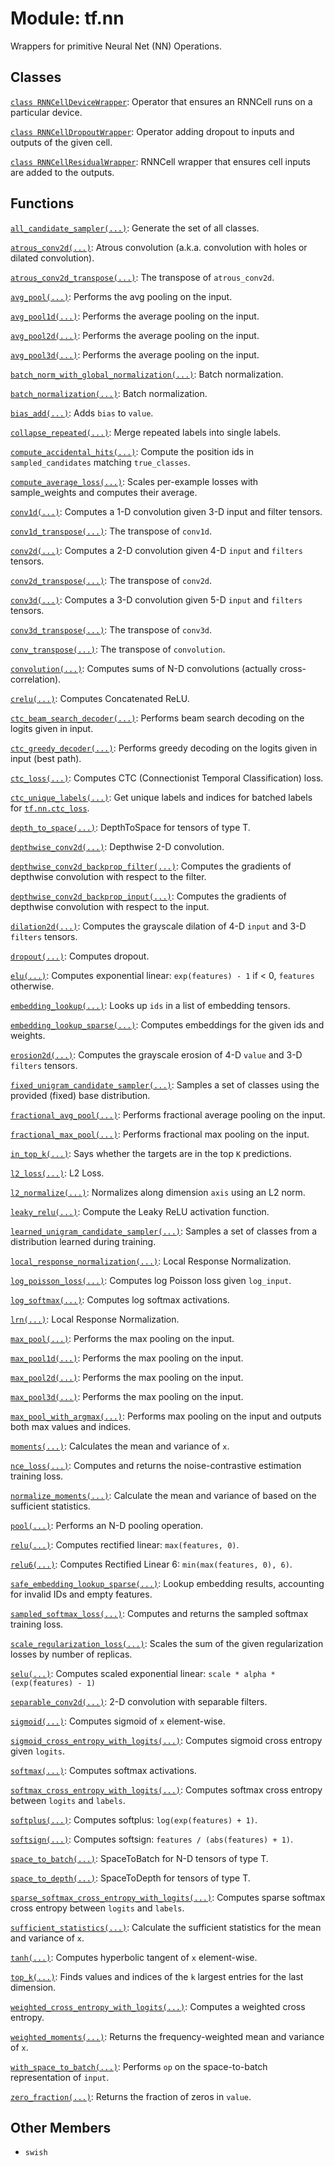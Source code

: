 <div itemscope itemtype="http://developers.google.com/ReferenceObject">
<meta itemprop="name" content="tf.nn" />
<meta itemprop="path" content="Stable" />
<meta itemprop="property" content="swish"/>
</div>

# Module: tf.nn

Wrappers for primitive Neural Net (NN) Operations.

<!-- Placeholder for "Used in" -->


## Classes

[`class RNNCellDeviceWrapper`](../tf/nn/RNNCellDeviceWrapper.md): Operator that ensures an RNNCell runs on a particular device.

[`class RNNCellDropoutWrapper`](../tf/nn/RNNCellDropoutWrapper.md): Operator adding dropout to inputs and outputs of the given cell.

[`class RNNCellResidualWrapper`](../tf/nn/RNNCellResidualWrapper.md): RNNCell wrapper that ensures cell inputs are added to the outputs.

## Functions

[`all_candidate_sampler(...)`](../tf/random/all_candidate_sampler.md): Generate the set of all classes.

[`atrous_conv2d(...)`](../tf/nn/atrous_conv2d.md): Atrous convolution (a.k.a. convolution with holes or dilated convolution).

[`atrous_conv2d_transpose(...)`](../tf/nn/atrous_conv2d_transpose.md): The transpose of `atrous_conv2d`.

[`avg_pool(...)`](../tf/nn/avg_pool.md): Performs the avg pooling on the input.

[`avg_pool1d(...)`](../tf/nn/avg_pool1d.md): Performs the average pooling on the input.

[`avg_pool2d(...)`](../tf/nn/avg_pool2d.md): Performs the average pooling on the input.

[`avg_pool3d(...)`](../tf/nn/avg_pool3d.md): Performs the average pooling on the input.

[`batch_norm_with_global_normalization(...)`](../tf/nn/batch_norm_with_global_normalization.md): Batch normalization.

[`batch_normalization(...)`](../tf/nn/batch_normalization.md): Batch normalization.

[`bias_add(...)`](../tf/nn/bias_add.md): Adds `bias` to `value`.

[`collapse_repeated(...)`](../tf/nn/collapse_repeated.md): Merge repeated labels into single labels.

[`compute_accidental_hits(...)`](../tf/nn/compute_accidental_hits.md): Compute the position ids in `sampled_candidates` matching `true_classes`.

[`compute_average_loss(...)`](../tf/nn/compute_average_loss.md): Scales per-example losses with sample_weights and computes their average.

[`conv1d(...)`](../tf/nn/conv1d.md): Computes a 1-D convolution given 3-D input and filter tensors.

[`conv1d_transpose(...)`](../tf/nn/conv1d_transpose.md): The transpose of `conv1d`.

[`conv2d(...)`](../tf/nn/conv2d.md): Computes a 2-D convolution given 4-D `input` and `filters` tensors.

[`conv2d_transpose(...)`](../tf/nn/conv2d_transpose.md): The transpose of `conv2d`.

[`conv3d(...)`](../tf/nn/conv3d.md): Computes a 3-D convolution given 5-D `input` and `filters` tensors.

[`conv3d_transpose(...)`](../tf/nn/conv3d_transpose.md): The transpose of `conv3d`.

[`conv_transpose(...)`](../tf/nn/conv_transpose.md): The transpose of `convolution`.

[`convolution(...)`](../tf/nn/convolution.md): Computes sums of N-D convolutions (actually cross-correlation).

[`crelu(...)`](../tf/nn/crelu.md): Computes Concatenated ReLU.

[`ctc_beam_search_decoder(...)`](../tf/nn/ctc_beam_search_decoder.md): Performs beam search decoding on the logits given in input.

[`ctc_greedy_decoder(...)`](../tf/nn/ctc_greedy_decoder.md): Performs greedy decoding on the logits given in input (best path).

[`ctc_loss(...)`](../tf/nn/ctc_loss.md): Computes CTC (Connectionist Temporal Classification) loss.

[`ctc_unique_labels(...)`](../tf/nn/ctc_unique_labels.md): Get unique labels and indices for batched labels for <a href="../tf/nn/ctc_loss.md"><code>tf.nn.ctc_loss</code></a>.

[`depth_to_space(...)`](../tf/nn/depth_to_space.md): DepthToSpace for tensors of type T.

[`depthwise_conv2d(...)`](../tf/nn/depthwise_conv2d.md): Depthwise 2-D convolution.

[`depthwise_conv2d_backprop_filter(...)`](../tf/nn/depthwise_conv2d_backprop_filter.md): Computes the gradients of depthwise convolution with respect to the filter.

[`depthwise_conv2d_backprop_input(...)`](../tf/nn/depthwise_conv2d_backprop_input.md): Computes the gradients of depthwise convolution with respect to the input.

[`dilation2d(...)`](../tf/nn/dilation2d.md): Computes the grayscale dilation of 4-D `input` and 3-D `filters` tensors.

[`dropout(...)`](../tf/nn/dropout.md): Computes dropout.

[`elu(...)`](../tf/nn/elu.md): Computes exponential linear: `exp(features) - 1` if < 0, `features` otherwise.

[`embedding_lookup(...)`](../tf/nn/embedding_lookup.md): Looks up `ids` in a list of embedding tensors.

[`embedding_lookup_sparse(...)`](../tf/nn/embedding_lookup_sparse.md): Computes embeddings for the given ids and weights.

[`erosion2d(...)`](../tf/nn/erosion2d.md): Computes the grayscale erosion of 4-D `value` and 3-D `filters` tensors.

[`fixed_unigram_candidate_sampler(...)`](../tf/random/fixed_unigram_candidate_sampler.md): Samples a set of classes using the provided (fixed) base distribution.

[`fractional_avg_pool(...)`](../tf/nn/fractional_avg_pool.md): Performs fractional average pooling on the input.

[`fractional_max_pool(...)`](../tf/nn/fractional_max_pool.md): Performs fractional max pooling on the input.

[`in_top_k(...)`](../tf/math/in_top_k.md): Says whether the targets are in the top `K` predictions.

[`l2_loss(...)`](../tf/nn/l2_loss.md): L2 Loss.

[`l2_normalize(...)`](../tf/math/l2_normalize.md): Normalizes along dimension `axis` using an L2 norm.

[`leaky_relu(...)`](../tf/nn/leaky_relu.md): Compute the Leaky ReLU activation function.

[`learned_unigram_candidate_sampler(...)`](../tf/random/learned_unigram_candidate_sampler.md): Samples a set of classes from a distribution learned during training.

[`local_response_normalization(...)`](../tf/nn/local_response_normalization.md): Local Response Normalization.

[`log_poisson_loss(...)`](../tf/nn/log_poisson_loss.md): Computes log Poisson loss given `log_input`.

[`log_softmax(...)`](../tf/nn/log_softmax.md): Computes log softmax activations.

[`lrn(...)`](../tf/nn/local_response_normalization.md): Local Response Normalization.

[`max_pool(...)`](../tf/nn/max_pool.md): Performs the max pooling on the input.

[`max_pool1d(...)`](../tf/nn/max_pool1d.md): Performs the max pooling on the input.

[`max_pool2d(...)`](../tf/nn/max_pool2d.md): Performs the max pooling on the input.

[`max_pool3d(...)`](../tf/nn/max_pool3d.md): Performs the max pooling on the input.

[`max_pool_with_argmax(...)`](../tf/nn/max_pool_with_argmax.md): Performs max pooling on the input and outputs both max values and indices.

[`moments(...)`](../tf/nn/moments.md): Calculates the mean and variance of `x`.

[`nce_loss(...)`](../tf/nn/nce_loss.md): Computes and returns the noise-contrastive estimation training loss.

[`normalize_moments(...)`](../tf/nn/normalize_moments.md): Calculate the mean and variance of based on the sufficient statistics.

[`pool(...)`](../tf/nn/pool.md): Performs an N-D pooling operation.

[`relu(...)`](../tf/nn/relu.md): Computes rectified linear: `max(features, 0)`.

[`relu6(...)`](../tf/nn/relu6.md): Computes Rectified Linear 6: `min(max(features, 0), 6)`.

[`safe_embedding_lookup_sparse(...)`](../tf/nn/safe_embedding_lookup_sparse.md): Lookup embedding results, accounting for invalid IDs and empty features.

[`sampled_softmax_loss(...)`](../tf/nn/sampled_softmax_loss.md): Computes and returns the sampled softmax training loss.

[`scale_regularization_loss(...)`](../tf/nn/scale_regularization_loss.md): Scales the sum of the given regularization losses by number of replicas.

[`selu(...)`](../tf/nn/selu.md): Computes scaled exponential linear: `scale * alpha * (exp(features) - 1)`

[`separable_conv2d(...)`](../tf/nn/separable_conv2d.md): 2-D convolution with separable filters.

[`sigmoid(...)`](../tf/math/sigmoid.md): Computes sigmoid of `x` element-wise.

[`sigmoid_cross_entropy_with_logits(...)`](../tf/nn/sigmoid_cross_entropy_with_logits.md): Computes sigmoid cross entropy given `logits`.

[`softmax(...)`](../tf/nn/softmax.md): Computes softmax activations.

[`softmax_cross_entropy_with_logits(...)`](../tf/nn/softmax_cross_entropy_with_logits.md): Computes softmax cross entropy between `logits` and `labels`.

[`softplus(...)`](../tf/math/softplus.md): Computes softplus: `log(exp(features) + 1)`.

[`softsign(...)`](../tf/nn/softsign.md): Computes softsign: `features / (abs(features) + 1)`.

[`space_to_batch(...)`](../tf/space_to_batch.md): SpaceToBatch for N-D tensors of type T.

[`space_to_depth(...)`](../tf/nn/space_to_depth.md): SpaceToDepth for tensors of type T.

[`sparse_softmax_cross_entropy_with_logits(...)`](../tf/nn/sparse_softmax_cross_entropy_with_logits.md): Computes sparse softmax cross entropy between `logits` and `labels`.

[`sufficient_statistics(...)`](../tf/nn/sufficient_statistics.md): Calculate the sufficient statistics for the mean and variance of `x`.

[`tanh(...)`](../tf/math/tanh.md): Computes hyperbolic tangent of `x` element-wise.

[`top_k(...)`](../tf/math/top_k.md): Finds values and indices of the `k` largest entries for the last dimension.

[`weighted_cross_entropy_with_logits(...)`](../tf/nn/weighted_cross_entropy_with_logits.md): Computes a weighted cross entropy.

[`weighted_moments(...)`](../tf/nn/weighted_moments.md): Returns the frequency-weighted mean and variance of `x`.

[`with_space_to_batch(...)`](../tf/nn/with_space_to_batch.md): Performs `op` on the space-to-batch representation of `input`.

[`zero_fraction(...)`](../tf/math/zero_fraction.md): Returns the fraction of zeros in `value`.

## Other Members

* `swish` <a id="swish"></a>
